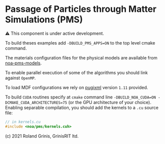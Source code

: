 # Passage of Particles through Matter Simulations (PMS) 

:warning: This component is under active development.

To build theses examples add `-DBUILD_PMS_APPS=ON` to the top level cmake command.

The materials configuration files for the physical models are available from [noa-pms-models](https://github.com/grinisrit/noa-pms-models).

To enable parallel execution of some of the algorithms you should link against `OpenMP`.

To load MDF configurations we rely on [pugixml](https://github.com/zeux/pugixml)  version `1.11` provided.

To build `CUDA` routines specify at `cmake` command line `-DBUILD_NOA_CUDA=ON -DCMAKE_CUDA_ARCHITECTURES=75` (or the GPU architecture of your choice). 
Enabling separable compilation, you should add the kernels to a `.cu` source file:
```cpp
// in kernels.cu 
#include <noa/pms/kernels.cuh>
```

(c) 2021 Roland Grinis, GrinisRIT ltd.